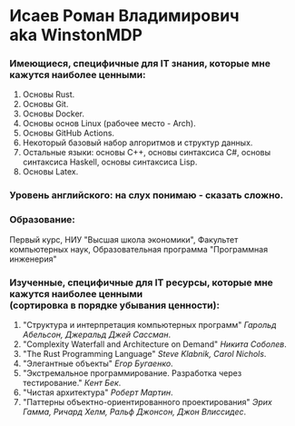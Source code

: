 # Исаев Роман Владимирович <br> aka WinstonMDP

### Имеющиеся, специфичные для IT знания, которые мне кажутся наиболее ценными:
1. Основы Rust.
2. Основы Git.
3. Основы Docker.
4. Основы основ Linux (рабочее место - Arch).
5. Основы GitHub Actions.
6. Некоторый базовый набор алгоритмов и структур данных.
7. Остальные языки: основы C++, основы синтаксиса C#, основы синтаксиса Haskell, основы синтаксиса Lisp.
8. Основы Latex.

### Уровень английского: на слух понимаю - сказать сложно.

### Образование:
Первый курс, НИУ "Высшая школа экономики", Факультет компьютерных наук, Образовательная программа "Программная инженерия"

### Изученные, специфичные для IT ресурсы, которые мне кажутся наиболее ценными <br> (сортировка в порядке убывания ценности):
1. "Структура и интерпретация компьютерных программ" *Гарольд Абельсон, Джеральд Джей Сассман*.
2. "Complexity Waterfall and Architecture on Demand" *Никита Соболев*.
3. "The Rust Programming Language" *Steve Klabnik, Carol Nichols*.
4. "Элегантные объекты" *Егор Бугаенко*.
5. "Экстремальное программирование. Разработка через тестирование." *Кент Бек*.
6. "Чистая архитектура" *Роберт Мартин*.
7. "Паттерны объектно-ориентированного проектирования" *Эрих Гамма, Ричард Хелм, Ральф Джонсон, Джон Влиссидес*.
